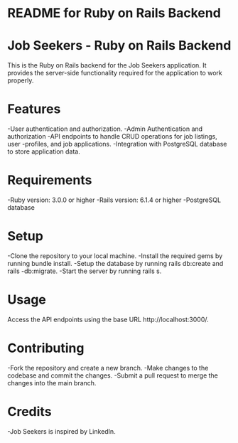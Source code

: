 # README for Ruby on Rails Backend

# Job Seekers - Ruby on Rails Backend

This is the Ruby on Rails backend for the Job Seekers application. It provides the server-side functionality required for the application to work properly.

# Features

-User authentication and authorization.
-Admin Authentication and authorization
-API endpoints to handle CRUD operations for job listings, user -profiles, and job applications.
-Integration with PostgreSQL database to store application data.

# Requirements

-Ruby version: 3.0.0 or higher
-Rails version: 6.1.4 or higher
-PostgreSQL database

# Setup

-Clone the repository to your local machine.
-Install the required gems by running bundle install.
-Setup the database by running rails db:create and rails -db:migrate.
-Start the server by running rails s.

# Usage

Access the API endpoints using the base URL http://localhost:3000/.

# Contributing

-Fork the repository and create a new branch.
-Make changes to the codebase and commit the changes.
-Submit a pull request to merge the changes into the main branch.     

# Credits

-Job Seekers is inspired by LinkedIn.
